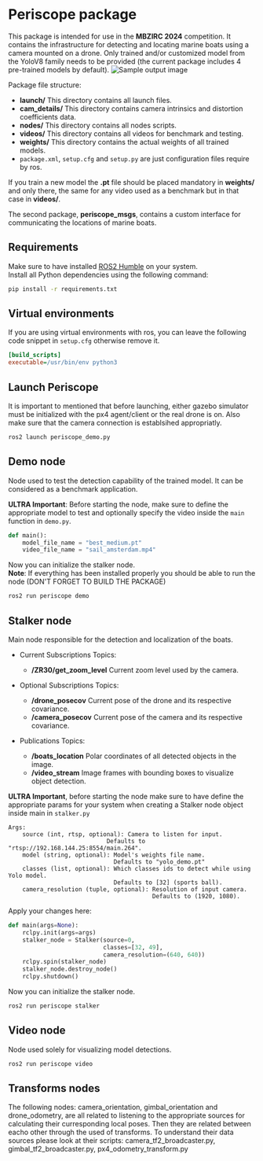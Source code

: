 # Periscope package
This package is intended for use in the **MBZIRC 2024** competition. It contains the infrastructure for detecting and locating marine boats using a camera mounted on a drone. Only trained and/or customized model from the YoloV8 family needs to be provided (the current package includes 4 pre-trained models by default).
![Sample output image](https://www.labelvisor.com/content/images/size/w1200/2024/11/LVmain--55-.jpg)

Package file structure:  
- **launch/** This directory contains all launch files.
- **cam_details/** This directory contains camera intrinsics and distortion coefficients data.
- **nodes/** This directory contains all nodes scripts.
- **videos/**  This directory contains all videos for benchmark and testing.
- **weights/** This directory contains the actual weights of all trained models.
- `package.xml`, `setup.cfg` and `setup.py` are just configuration files require by ros.

If you train a new model the **.pt** file should be placed mandatory in **weights/** and only there, the same for any video used as a benchmark but in that case in **videos/**.

The second package, **periscope_msgs**, contains a custom interface for communicating the locations of marine boats.

## Requirements
Make sure to have installed [ROS2 Humble](https://docs.ros.org/en/humble/Installation.html) on your system.  
Install all Python dependencies using the following command:
```bash
pip install -r requirements.txt

```

## Virtual environments
If you are using virtual environments with ros, you can leave the following code snippet in `setup.cfg` otherwise remove it.

```cfg
[build_scripts]
executable=/usr/bin/env python3	
```
## Launch Periscope
It is important to mentioned that before launching, either gazebo simulator must be initialized with the px4 agent/client or the real drone is on. Also make sure that the camera connection is establsihed appropriatly.
 ```bash
 ros2 launch periscope_demo.py
 ```

## Demo node
Node used to test the detection capability of the trained model. It can be considered as a benchmark application.

**ULTRA Important**: Before starting the node, make sure to define the appropriate model to test and optionally specify the video inside the `main` function in `demo.py`. 

```python
def main():
    model_file_name = "best_medium.pt"
    video_file_name = "sail_amsterdam.mp4"
```
Now you can initialize the stalker node.  
**Note**: If everything has been installed properly you should be able to run the node (DON'T FORGET TO BUILD THE PACKAGE)
```bash
ros2 run periscope demo
```


## Stalker node
Main node responsible for the detection and localization of the boats.
- Current Subscriptions Topics: 
    - **/ZR30/get_zoom_level** Current zoom level used by the camera.

- Optional Subscriptions Topics: 
    - **/drone_posecov** Current pose of the drone and its respective covariance.
    - **/camera_posecov** Current pose of the camera and its respective covariance.

- Publications Topics: 
    - **/boats_location**  Polar coordinates of all detected objects in the image.
    - **/video_stream** Image frames with bounding boxes to visualize object detection.

**ULTRA Important**, before starting the node make sure to have define the appropriate params for your system when creating a Stalker node object inside main in `stalker.py`  
```text
Args:
    source (int, rtsp, optional): Camera to listen for input. 
                            Defaults to "rtsp://192.168.144.25:8554/main.264".
    model (string, optional): Model's weights file name.
                              Defaults to "yolo_demo.pt"
    classes (list, optional): Which classes ids to detect while using Yolo model. 
                              Defaults to [32] (sports ball).
    camera_resolution (tuple, optional): Resolution of input camera. 
                                         Defaults to (1920, 1080).
```
Apply your changes here:
```python
def main(args=None):
    rclpy.init(args=args) 
    stalker_node = Stalker(source=0, 
                           classes=[32, 49], 
                           camera_resolution=(640, 640))
    rclpy.spin(stalker_node)
    stalker_node.destroy_node()
    rclpy.shutdown()
```
Now you can initialize the stalker node.
```bash
ros2 run periscope stalker
```

## Video node
Node used solely for visualizing model detections.
```bash
ros2 run periscope video
```

## Transforms nodes
The following nodes: camera_orientation, gimbal_orientation and drone_odometry, are all related to listening to the appropriate sources for calculating their curresponding local poses. Then they are related between eacho other through the used of transforms. To understand their data sources please look at their scripts: camera_tf2_broadcaster.py, gimbal_tf2_broadcaster.py, px4_odometry_transform.py
